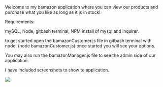 Welcome to my bamazon application where you can view our products and purchase what you like as long as it is in stock!

Requirements:

mySQL, Node, gitbash terminal, NPM install of mysql and inquirer.

to get started open the bamazonCustomer.js file in gitbash terminal with node. (node bamazonCustomer.js)
once started you will see your options.

You may also run the bamazonManager.js file to see the admin side of our application.

I have included screenshots to show to application.



![](bamazon/pictures/bamazon1.png)



